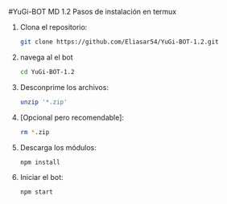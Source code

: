 #YuGi-BOT MD 1.2
Pasos de instalación en termux 

1. Clona el repositorio:

    ```sh
    git clone https://github.com/Eliasar54/YuGi-BOT-1.2.git
    ```
2. navega al el bot
   ```sh
   cd YuGi-BOT-1.2
   ```     

3. Desconprime los archivos:

    ```sh
    unzip '*.zip'
    ```
5. [Opcional pero recomendable]:

    ```sh
    rm *.zip
    ```

6. Descarga los módulos:

    ```sh
    npm install
    ```

7. Iniciar el bot:

    ```sh
    npm start
    ```

